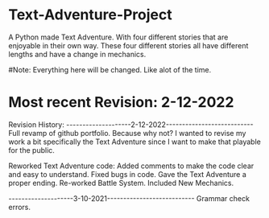# Text-Adventure-Project
A Python made Text Adventure. With four different stories that are enjoyable in their own way.
These four different stories all have different lengths and have a change in mechanics. 

#Note: Everything here will be changed. Like alot of the time.
# Most recent Revision: 2-12-2022

Revision History: 
--------------------2-12-2022---------------------------
Full revamp of github portfolio. Because why not? I wanted to revise my work a bit specifically the Text Adventure since I want to make that playable for the public.

Reworked Text Adventure code:
  Added comments to make the code clear and easy to understand. 
  Fixed bugs in code.
  Gave the Text Adventure a proper ending. 
  Re-worked Battle System.
  Included New Mechanics.
  
  --------------------3-10-2021---------------------------
  Grammar check errors.
